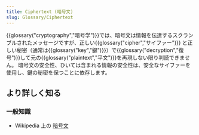 ```yaml
---
title: Ciphertext (暗号文)
slug: Glossary/Ciphertext
---
```


{{glossary("cryptography","暗号学")}}では、暗号文は情報を伝達するスクランブルされたメッセージですが、正しい{{glossary("cipher","サイファー")}} と正しい秘密（通常は{{glossary("key","鍵")}}）で{{glossary("decryption","復号")}}して元の{{glossary("plaintext","平文")}}を再現しない限り判読できません。 暗号文の安全性、ひいては含まれる情報の安全性は、安全なサイファーを使用し、鍵の秘密を保つことに依存します。

## より詳しく知る

### 一般知識

- Wikipedia 上の [暗号文](https://ja.wikipedia.org/wiki/暗号文)
